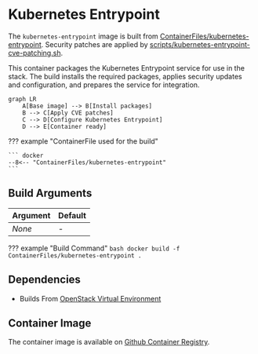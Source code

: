 # Kubernetes Entrypoint

The `kubernetes-entrypoint` image is built from [ContainerFiles/kubernetes-entrypoint](https://github.com/rackerlabs/genestack-images/blob/main/ContainerFiles/kubernetes-entrypoint). Security patches are applied by [scripts/kubernetes-entrypoint-cve-patching.sh](https://github.com/rackerlabs/genestack-images/blob/main/scripts/kubernetes-entrypoint-cve-patching.sh).

This container packages the Kubernetes Entrypoint service for use in the stack. The build installs the required packages, applies security updates and configuration, and prepares the service for integration.

``` mermaid
graph LR
    A[Base image] --> B[Install packages]
    B --> C[Apply CVE patches]
    C --> D[Configure Kubernetes Entrypoint]
    D --> E[Container ready]
```

??? example "ContainerFile used for the build"

    ``` docker
    --8<-- "ContainerFiles/kubernetes-entrypoint"
    ```

## Build Arguments

| Argument | Default |
| --- | --- |
| _None_ | - |

??? example "Build Command"
    ```bash
    docker build -f ContainerFiles/kubernetes-entrypoint .
    ```

## Dependencies

- Builds From [OpenStack Virtual Environment](openstack-venv.md)

## Container Image

The container image is available on [Github Container Registry](https://github.com/rackerlabs/genestack-images/pkgs/container/genestack-images%2Fkubernetes-entrypoint).
